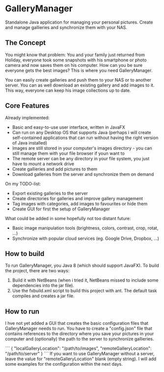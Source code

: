 # GalleryManager

Standalone Java application for managing your personal pictures. Create and manage gallieries and synchronize them with your NAS.

## The Concept

You might know that problem: You and your family just returned from Holiday, everyone took some snapshots with his smartphone or photo camera and now saves them on his computer. How can you be sure everyone gets the best images? This is where you need GalleryManager.

You can easily create galleries and push them to your NAS or to another server. You can as well download an existing gallery and add images to it. This way, everyone can keep his image collections up to date.

## Core Features
Already implemented:
* Basic and easy-to-use user interface, written in JavaFX
* Can run on any Desktop OS that supports Java (perhaps i will create self-contained applications that can run without having the right version of Java installed)
* Images are still stored in your computer's images directory - you can still manage them with your file browser if youn want to
* The remote server can be any directory in your file system, you just have to mount a network drive
* Create gallieries and add pictures to them
* Download galleries from the server and synchronize them on demand

On my TODO-list:
* Export existing galleries to the server
* Create directories for galleries and improve gallery management
* Tag images with categories, add images to favourites or hide them
* Create GUI for first the setup of GalleryManager

What could be added in some hopefully not too distant future:
* Basic image manipulation tools (brightness, colors, contrast, crop, rotat, ...)
* Synchronize with popular cloud services (eg. Google Drive, Dropbox, ...)

## How to build
To run GalleryManager, you Java 8 (which should support JavaFX). To build the project, there are two ways:
1. Build it with NetBeans (when i tried it, NetBeans missed to include some dependencies into the jar file).
2. Use the fxbuild.xml script to build this project with ant. The default task compiles and creates a jar file.

## How to run
I hve not yet added a GUI that creates the basic configuration files that GalleryManager needs to run. You have to create a "config.json" file that contains references to the directory where you save your pictures in your computer and (optionally) the path to the server to synchronize gallieries.

ˋˋˋ
{
    "localGalleryLocation": "/path/to/images",
    "remoteGalleryLocation": "/path/to/server"
}
ˋˋˋ
If you want to use GalleryManager without a server, leave the value for "remoteGalleryLocation" blank (empty string).
I will add some examples for the configuration within the next days.
